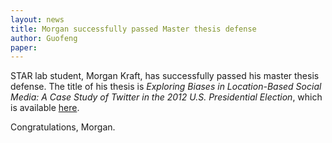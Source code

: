 ```yaml
---
layout: news
title: Morgan successfully passed Master thesis defense 
author: Guofeng
paper: 
---
```


STAR lab student, Morgan Kraft, has successfully passed his master thesis
defense. The title of his thesis is *Exploring Biases in Location-Based
Social Media: A Case Study of Twitter in the 2012 U.S.  Presidential
Election*, which is available
[here](https://ttu-etd.tdl.org/advisor/xeFbvR0wQ/file/18076/KRAFT-THESIS-2016.pdf).

Congratulations, Morgan. 


